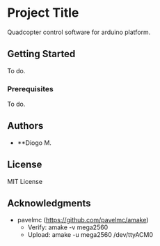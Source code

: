 # Project Title

Quadcopter control software for arduino platform.

## Getting Started

To do.

### Prerequisites

To do.

## Authors

* **Diogo M.

## License

MIT License

## Acknowledgments

* pavelmc (https://github.com/pavelmc/amake)
	- Verify: amake -v mega2560 <file>
	- Upload: amake -u mega2560 <file> /dev/ttyACM0
